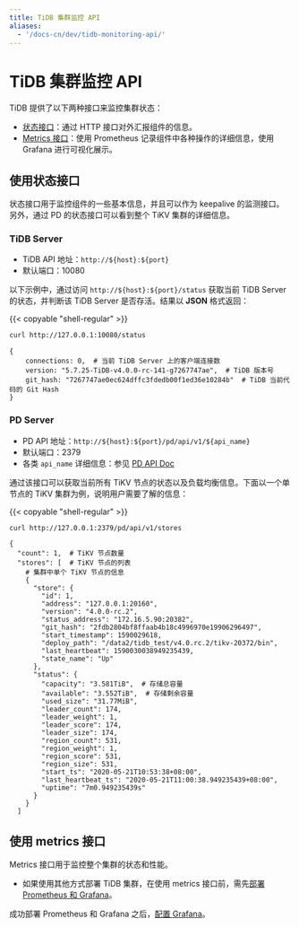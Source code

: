 ```yaml
---
title: TiDB 集群监控 API
aliases:
  - '/docs-cn/dev/tidb-monitoring-api/'
---
```


# TiDB 集群监控 API

TiDB 提供了以下两种接口来监控集群状态：

- [状态接口](#使用状态接口)：通过 HTTP 接口对外汇报组件的信息。
- [Metrics 接口](#使用-metrics-接口)：使用 Prometheus 记录组件中各种操作的详细信息，使用 Grafana 进行可视化展示。

## 使用状态接口

状态接口用于监控组件的一些基本信息，并且可以作为 keepalive 的监测接口。另外，通过 PD 的状态接口可以看到整个 TiKV 集群的详细信息。

### TiDB Server

- TiDB API 地址：`http://${host}:${port}`
- 默认端口：10080

以下示例中，通过访问 `http://${host}:${port}/status` 获取当前 TiDB Server 的状态，并判断该 TiDB Server 是否存活。结果以 **JSON** 格式返回：

{{< copyable "shell-regular" >}}

```bash
curl http://127.0.0.1:10080/status
```

```
{
    connections: 0,  # 当前 TiDB Server 上的客户端连接数
    version: "5.7.25-TiDB-v4.0.0-rc-141-g7267747ae",  # TiDB 版本号
    git_hash: "7267747ae0ec624dffc3fdedb00f1ed36e10284b"  # TiDB 当前代码的 Git Hash
}
```

### PD Server

- PD API 地址：`http://${host}:${port}/pd/api/v1/${api_name}`
- 默认端口：2379
- 各类 `api_name` 详细信息：参见 [PD API Doc](https://download.pingcap.com/pd-api-doc.html)

通过该接口可以获取当前所有 TiKV 节点的状态以及负载均衡信息。下面以一个单节点的 TiKV 集群为例，说明用户需要了解的信息：

{{< copyable "shell-regular" >}}

```bash
curl http://127.0.0.1:2379/pd/api/v1/stores
```

```
{
  "count": 1,  # TiKV 节点数量
  "stores": [  # TiKV 节点的列表
    # 集群中单个 TiKV 节点的信息
    {
      "store": {
        "id": 1,
        "address": "127.0.0.1:20160",
        "version": "4.0.0-rc.2",
        "status_address": "172.16.5.90:20382",
        "git_hash": "2fdb2804bf8ffaab4b18c4996970e19906296497",
        "start_timestamp": 1590029618,
        "deploy_path": "/data2/tidb_test/v4.0.rc.2/tikv-20372/bin",
        "last_heartbeat": 1590030038949235439,
        "state_name": "Up"
      },
      "status": {
        "capacity": "3.581TiB",  # 存储总容量
        "available": "3.552TiB",  # 存储剩余容量
        "used_size": "31.77MiB",
        "leader_count": 174,
        "leader_weight": 1,
        "leader_score": 174,
        "leader_size": 174,
        "region_count": 531,
        "region_weight": 1,
        "region_score": 531,
        "region_size": 531,
        "start_ts": "2020-05-21T10:53:38+08:00",
        "last_heartbeat_ts": "2020-05-21T11:00:38.949235439+08:00",
        "uptime": "7m0.949235439s"
      }
    }
  ]
```

## 使用 metrics 接口

Metrics 接口用于监控整个集群的状态和性能。

- 如果使用其他方式部署 TiDB 集群，在使用 metrics 接口前，需先[部署 Prometheus 和 Grafana](/deploy-monitoring-services.md)。

成功部署 Prometheus 和 Grafana 之后，[配置 Grafana](/deploy-monitoring-services.md)。

